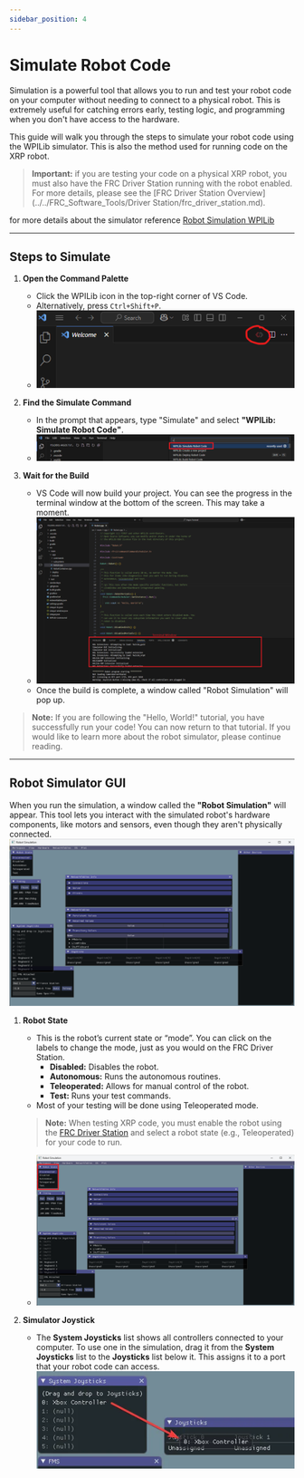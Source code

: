 ```yaml
---
sidebar_position: 4
---
```


# Simulate Robot Code

Simulation is a powerful tool that allows you to run and test your robot code on your computer without needing to connect to a physical robot. This is extremely useful for catching errors early, testing logic, and programming when you don't have access to the hardware.

This guide will walk you through the steps to simulate your robot code using the WPILib simulator. This is also the method used for running code on the XRP robot.

> **Important:** if you are testing your code on a physical XRP robot, you must also have the FRC Driver Station running with the robot enabled. For more details, please see the [FRC Driver Station Overview](../../FRC_Software_Tools/Driver Station/frc_driver_station.md).

for more details about the simulator reference [Robot Simulation WPILib](https://docs.wpilib.org/en/stable/docs/software/wpilib-tools/robot-simulation/simulation-gui.html)

---

## Steps to Simulate

1.  **Open the Command Palette**
    *   Click the WPILib icon in the top-right corner of VS Code.
    *   Alternatively, press `Ctrl+Shift+P`.
    *   ![WPILib icon](Step2_WPILib_icon.png)

2.  **Find the Simulate Command**
    *   In the prompt that appears, type "Simulate" and select **"WPILib: Simulate Robot Code"**.
    *   ![Simulate Robot Selection](Simulate_Robot_Selection.png)

3.  **Wait for the Build**
    *   VS Code will now build your project. You can see the progress in the terminal window at the bottom of the screen. This may take a moment.
    *   ![Terminal Window](Terminal_Window.png)
    *   Once the build is complete, a window called "Robot Simulation" will pop up.

> **Note:** If you are following the "Hello, World!" tutorial, you have successfully run your code! You can now return to that tutorial. If you would like to learn more about the robot simulator, please continue reading.

---

## Robot Simulator GUI

When you run the simulation, a window called the **"Robot Simulation"** will appear. This tool lets you interact with the simulated robot's hardware components, like motors and sensors, even though they aren't physically connected.
![Robot Simulation](Robot_Simulation_main.png)

1. **Robot State**
    * This is the robot’s current state or “mode”. You can click on the labels to change the mode, just as you would on the FRC Driver Station.
        * **Disabled:** Disables the robot.
        * **Autonomous:** Runs the autonomous routines.
        * **Teleoperated:** Allows for manual control of the robot.
        * **Test:** Runs your test commands.
    * Most of your testing will be done using Teleoperated mode.
    > **Note:** When testing XRP code, you must enable the robot using the [FRC Driver Station](<../../FRC_Software_Tools/Driver Station/index.md>) and select a robot state (e.g., Teleoperated) for your code to run.
    *   ![Robot State](Robot_State.png)
    
2. **Simulator Joystick**
    * The **System Joysticks** list shows all controllers connected to your computer. To use one in the simulation, drag it from the **System Joysticks** list to the **Joysticks** list below it. This assigns it to a port that your robot code can access.
    ![Add Joystick](sim-gui-dragging-joysticks.webp)



